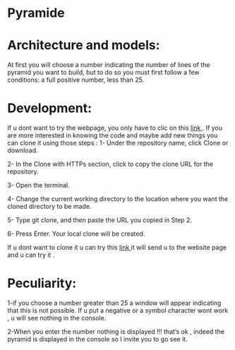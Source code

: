 # Pyramide

# Architecture and models:

At first you will choose a number indicating the number of lines of the pyramid you want to build, but to do so you must first follow a few conditions: 
a full positive number, less than 25.

# Development:

If u dont want to try the webpage, you only have to clic on this [link ](https://meriambs.github.io/Pyramide) .
If you are more interested in knowing the code and maybe add new things you can clone it using those steps :
1- Under the repository name, click Clone or download.

2- In the Clone with HTTPs section, click  to copy the clone URL for the repository. 

3- Open the terminal.

4- Change the current working directory to the location where you want the cloned directory to be made.

5- Type git clone, and then paste the URL you copied in Step 2.

6- Press Enter. Your local clone will be created.

If u dont want to clone it u can try this [link ](https://meriambs.github.io/Pyramide) it will send u to the website page and u can try it .

# Peculiarity:

1-if you choose a number greater than 25 a window will appear indicating that this is not possible.
If u put a negative or a symbol character wont work , u will see nothing in the console.

2-When you enter the number nothing is displayed !!! that’s ok , indeed the pyramid is displayed in the console so I invite you to go see it.

